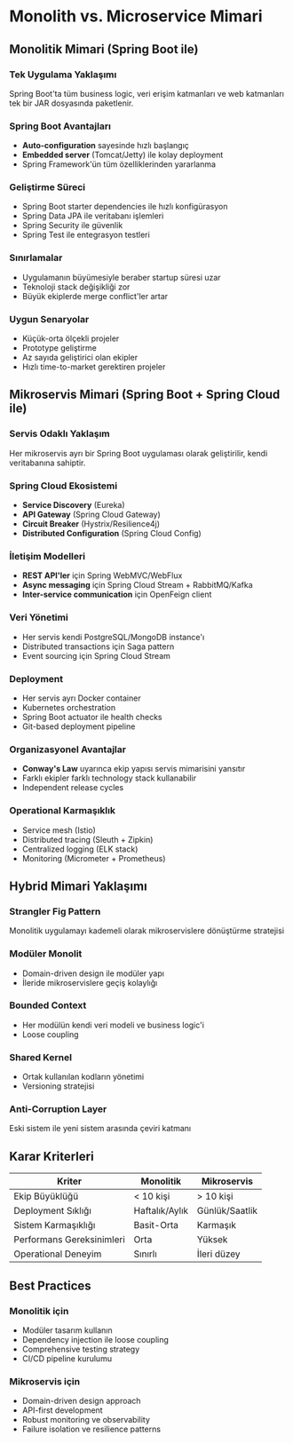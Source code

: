 # Monolith vs. Microservice Mimari

## Monolitik Mimari (Spring Boot ile)

### Tek Uygulama Yaklaşımı
Spring Boot'ta tüm business logic, veri erişim katmanları ve web katmanları tek bir JAR dosyasında paketlenir.

### Spring Boot Avantajları
- **Auto-configuration** sayesinde hızlı başlangıç
- **Embedded server** (Tomcat/Jetty) ile kolay deployment
- Spring Framework'ün tüm özelliklerinden yararlanma

### Geliştirme Süreci
- Spring Boot starter dependencies ile hızlı konfigürasyon
- Spring Data JPA ile veritabanı işlemleri
- Spring Security ile güvenlik
- Spring Test ile entegrasyon testleri

### Sınırlamalar
- Uygulamanın büyümesiyle beraber startup süresi uzar
- Teknoloji stack değişikliği zor
- Büyük ekiplerde merge conflict'ler artar

### Uygun Senaryolar
- Küçük-orta ölçekli projeler
- Prototype geliştirme
- Az sayıda geliştirici olan ekipler
- Hızlı time-to-market gerektiren projeler

## Mikroservis Mimari (Spring Boot + Spring Cloud ile)

### Servis Odaklı Yaklaşım
Her mikroservis ayrı bir Spring Boot uygulaması olarak geliştirilir, kendi veritabanına sahiptir.

### Spring Cloud Ekosistemi
- **Service Discovery** (Eureka)
- **API Gateway** (Spring Cloud Gateway)
- **Circuit Breaker** (Hystrix/Resilience4j)
- **Distributed Configuration** (Spring Cloud Config)

### İletişim Modelleri
- **REST API'ler** için Spring WebMVC/WebFlux
- **Async messaging** için Spring Cloud Stream + RabbitMQ/Kafka
- **Inter-service communication** için OpenFeign client

### Veri Yönetimi
- Her servis kendi PostgreSQL/MongoDB instance'ı
- Distributed transactions için Saga pattern
- Event sourcing için Spring Cloud Stream

### Deployment
- Her servis ayrı Docker container
- Kubernetes orchestration
- Spring Boot actuator ile health checks
- Git-based deployment pipeline

### Organizasyonel Avantajlar
- **Conway's Law** uyarınca ekip yapısı servis mimarisini yansıtır
- Farklı ekipler farklı technology stack kullanabilir
- Independent release cycles

### Operational Karmaşıklık
- Service mesh (Istio)
- Distributed tracing (Sleuth + Zipkin)
- Centralized logging (ELK stack)
- Monitoring (Micrometer + Prometheus)

## Hybrid Mimari Yaklaşımı

### Strangler Fig Pattern
Monolitik uygulamayı kademeli olarak mikroservislere dönüştürme stratejisi

### Modüler Monolit
- Domain-driven design ile modüler yapı
- İleride mikroservislere geçiş kolaylığı

### Bounded Context
- Her modülün kendi veri modeli ve business logic'i
- Loose coupling

### Shared Kernel
- Ortak kullanılan kodların yönetimi
- Versioning stratejisi

### Anti-Corruption Layer
Eski sistem ile yeni sistem arasında çeviri katmanı

## Karar Kriterleri

| Kriter | Monolitik | Mikroservis |
|--------|-----------|-------------|
| Ekip Büyüklüğü | < 10 kişi | > 10 kişi |
| Deployment Sıklığı | Haftalık/Aylık | Günlük/Saatlik |
| Sistem Karmaşıklığı | Basit-Orta | Karmaşık |
| Performans Gereksinimleri | Orta | Yüksek |
| Operational Deneyim | Sınırlı | İleri düzey |

## Best Practices

### Monolitik için
- Modüler tasarım kullanın
- Dependency injection ile loose coupling
- Comprehensive testing strategy
- CI/CD pipeline kurulumu

### Mikroservis için
- Domain-driven design approach
- API-first development
- Robust monitoring ve observability
- Failure isolation ve resilience patterns
